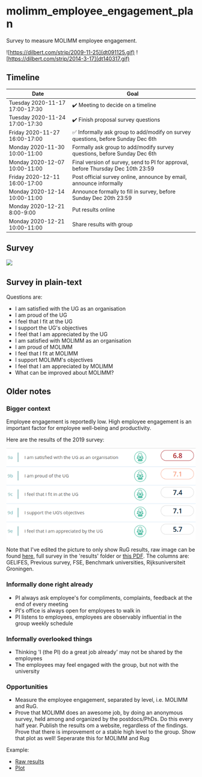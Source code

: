 # molimm_employee_engagement_plan

Survey to measure MOLIMM employee engagement.

![https://dilbert.com/strip/2009-11-25](dt091125.gif)
![https://dilbert.com/strip/2014-3-17](dt140317.gif)

## Timeline

Date                           |Goal
-------------------------------|------------------------------------------------------------------------------------
Tuesday 2020-11-17 17:00-17:30 | :heavy_check_mark: Meeting to decide on a timeline
Tuesday 2020-11-24 17:00-17:30 | :heavy_check_mark: Finish proposal survey questions
Friday  2020-11-27 16:00-17:00 | :white_check_mark: Informally ask group to add/modify on survey questions, before Sunday Dec 6th
Monday  2020-11-30 10:00-11:00 |Formally ask group to add/modify survey questions, before Sunday Dec 6th
Monday  2020-12-07 10:00-11:00 |Final version of survey, send to PI for approval, before Thursday Dec 10th 23:59
Friday  2020-12-11 16:00-17:00 |Post official survey online, announce by email, announce informally
Monday  2020-12-14 10:00-11:00 |Announce formally to fill in survey, before Sunday Dec 20th 23:59
Monday  2020-12-21  8:00-9:00  |Put results online
Monday  2020-12-21 10:00-11:00 |Share results with group

## Survey

![](survey)

## Survey in plain-text

Questions are:

 * I am satisfied with the UG as an organisation
 * I am proud of the UG
 * I feel that I fit at the UG
 * I support the UG's objectives
 * I feel that I am appreciated by the UG
 * I am satisfied with MOLIMM as an organisation
 * I am proud of MOLIMM
 * I feel that I fit at MOLIMM
 * I support MOLIMM's objectives
 * I feel that I am appreciated by MOLIMM
 * What can be improved about MOLIMM?

## Older notes

### Bigger context

Employee engagement is reportedly low.
High employee engagement is an important factor for employee well-being
and productivity.

Here are the results of the 2019 survey:

![Results 2019](results_2019_zoom.png)

Note that I've edited the picture to only show
RuG results, raw image can be found [here](results_2019.png), 
full survey in the 'results' folder or [this PDF](results_2019.pfd).
The columns are: GELIFES, Previous survey, FSE, Benchmark universities,
Rijksuniversiteit Groningen.

### Informally done right already

 * PI always ask employee's for compliments, complaints, feedback 
   at the end of every meeting
 * PI's office is always open for employees to walk in
 * PI listens to employees, 
   employees are observably influential in the group weekly schedule

### Informally overlooked things

 * Thinking 'I (the PI) do a great job already' may 
   not be shared by the employees
 * The employees may feel engaged with the group, 
   but not with the university

### Opportunities

 * Measure the employee engagement, separated by level, i.e. MOLIMM and RuG. 
 * Prove that MOLIMM does an awesome job, by doing an anonymous survey,
   held among and organized by the postdocs/PhDs. Do this every half year.
   Publish the results om a website, regardless of the findings. Prove that
   there is improvement or a stable high level to the group. 
   Show that plot as well! Seperarate this for MOLIMM and Rug

Example:

 * [Raw results](https://github.com/djog/dojo/blob/master/Evaluaties/20200625/Resultaten.md)
 * [Plot](https://github.com/djog/dojo/blob/master/Evaluaties/Evaluaties_scatter.png)

